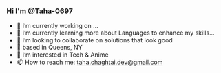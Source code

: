 ### Hi I'm @Taha-0697

- 🔭 I’m currently working on ...
- 🌱 I’m currently learning more about Languages to enhance my skills...
- 💞️ I’m looking to collaborate on solutions that look good
- 🔔 based in Queens, NY
- 👀 I’m interested in Tech & Anime
- 📫 How to reach me: taha.chaghtai.dev@gmail.com

